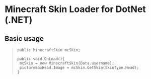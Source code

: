 # Minecraft Skin Loader for DotNet (.NET)

## Basic usage

> ```
> public MinecraftSkin mcSkin;
>
> public void OnLoad(){
>  mcSkin = new MinecraftSkin(Data.username);
>  pictureBoxHead.Image = mcSkin.GetSkin(SkinType.Head);
> }
> ```
